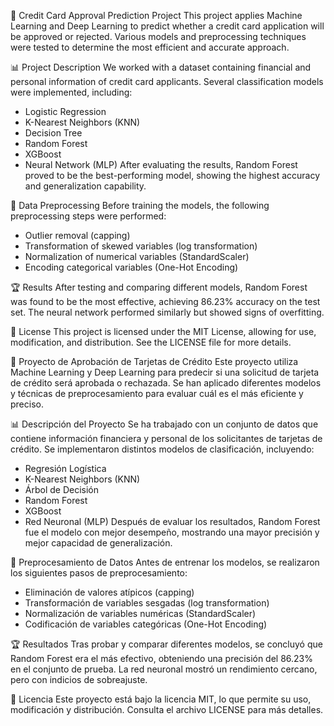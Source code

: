 🏦 Credit Card Approval Prediction Project
This project applies Machine Learning and Deep Learning to predict whether a credit card application will be approved or rejected. Various models and preprocessing techniques were tested to determine the most efficient and accurate approach.

📊 Project Description
We worked with a dataset containing financial and personal information of credit card applicants. Several classification models were implemented, including:
- Logistic Regression
- K-Nearest Neighbors (KNN)
- Decision Tree
- Random Forest
- XGBoost
- Neural Network (MLP)
After evaluating the results, Random Forest proved to be the best-performing model, showing the highest accuracy and generalization capability.

🔧 Data Preprocessing
Before training the models, the following preprocessing steps were performed:
- Outlier removal (capping)
- Transformation of skewed variables (log transformation)
- Normalization of numerical variables (StandardScaler)
- Encoding categorical variables (One-Hot Encoding)

🏆 Results
After testing and comparing different models, Random Forest was found to be the most effective, achieving 86.23% accuracy on the test set. The neural network performed similarly but showed signs of overfitting.

📜 License
This project is licensed under the MIT License, allowing for use, modification, and distribution. See the LICENSE file for more details.

🏦 Proyecto de Aprobación de Tarjetas de Crédito
Este proyecto utiliza Machine Learning y Deep Learning para predecir si una solicitud de tarjeta de crédito será aprobada o rechazada. Se han aplicado diferentes modelos y técnicas de preprocesamiento para evaluar cuál es el más eficiente y preciso.

📊 Descripción del Proyecto
Se ha trabajado con un conjunto de datos que contiene información financiera y personal de los solicitantes de tarjetas de crédito. Se implementaron distintos modelos de clasificación, incluyendo:
- Regresión Logística
- K-Nearest Neighbors (KNN)
- Árbol de Decisión
- Random Forest
- XGBoost
- Red Neuronal (MLP)
Después de evaluar los resultados, Random Forest fue el modelo con mejor desempeño, mostrando una mayor precisión y mejor capacidad de generalización.

🔧 Preprocesamiento de Datos
Antes de entrenar los modelos, se realizaron los siguientes pasos de preprocesamiento:
- Eliminación de valores atípicos (capping)
- Transformación de variables sesgadas (log transformation)
- Normalización de variables numéricas (StandardScaler)
- Codificación de variables categóricas (One-Hot Encoding)

🏆 Resultados
Tras probar y comparar diferentes modelos, se concluyó que Random Forest era el más efectivo, obteniendo una precisión del 86.23% en el conjunto de prueba. La red neuronal mostró un rendimiento cercano, pero con indicios de sobreajuste.

📜 Licencia
Este proyecto está bajo la licencia MIT, lo que permite su uso, modificación y distribución. Consulta el archivo LICENSE para más detalles.

